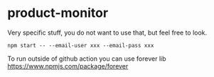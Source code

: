 # product-monitor

Very specific stuff, you do not want to use that, but feel free to look.

```
npm start -- --email-user xxx --email-pass xxx
```

To run outside of github action you can use forever lib
https://www.npmjs.com/package/forever
